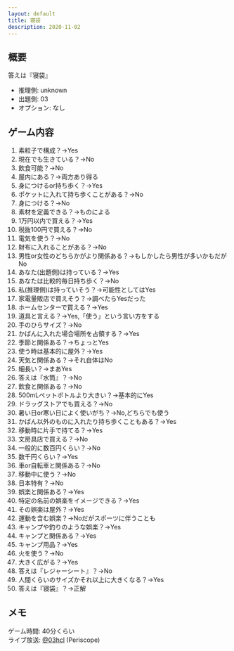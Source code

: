 ```yaml
---
layout: default
title: 寝袋
description: 2020-11-02
---
```


## 概要

答えは『寝袋』

- 推理側: unknown
- 出題側: 03
- オプション: なし

## ゲーム内容

1. 素粒子で構成？→Yes
2. 現在でも生きている？→No
3. 飲食可能？→No
4. 屋内にある？→両方あり得る
5. 身につけるor持ち歩く？→Yes
6. ポケットに入れて持ち歩くことがある？→No
7. 身につける？→No
8. 素材を定義できる？→ものによる
9. 1万円以内で買える？→Yes
10. 税抜100円で買える？→No
11. 電気を使う？→No
12. 財布に入れることがある？→No
13. 男性or女性のどちらかがより関係ある？→もしかしたら男性が多いかもだがNo
14. あなた(出題側)は持っている？→Yes
15. あなたは比較的毎日持ち歩く？→No
16. 私(推理側)は持っていそう？→可能性としてはYes
17. 家電量販店で買えそう？→調べたらYesだった
18. ホームセンターで買える？→Yes
19. 道具と言える？→Yes,「使う」という言い方をする
20. 手のひらサイズ？→No
21. かばんに入れた場合場所を占領する？→Yes
22. 季節と関係ある？→ちょっとYes
23. 使う時は基本的に屋外？→Yes
24. 天気と関係ある？→それ自体はNo
25. 細長い？→まあYes
26. 答えは『水筒』？→No
27. 飲食と関係ある？→No
28. 500mLペットボトルより大きい？→基本的にYes
29. ドラッグストアでも買える？→No
30. 暑い日or寒い日によく使いがち？→No,どちらでも使う
31. かばん以外のものに入れたり持ち歩くこともある？→Yes
32. 移動時に片手で持てる？→Yes
33. 文房具店で買える？→No
34. 一般的に数百円くらい？→No
35. 数千円くらい？→Yes
36. 車or自転車と関係ある？→No
37. 移動中に使う？→No
38. 日本特有？→No
39. 娯楽と関係ある？→Yes
40. 特定の名前の娯楽をイメージできる？→Yes
41. その娯楽は屋外？→Yes
42. 運動を含む娯楽？→Noだがスポーツに伴うことも
43. キャンプや釣りのような娯楽？→Yes
44. キャンプと関係ある？→Yes
45. キャンプ用品？→Yes
46. 火を使う？→No
47. 大きく広がる？→Yes
48. 答えは『レジャーシート』？→No
49. 人間くらいのサイズかそれ以上に大きくなる？→Yes
50. 答えは『寝袋』？→正解

## メモ

ゲーム時間: 40分くらい  
ライブ放送: [@03hcl](https://www.periscope.tv/03hcl/1OdKrWDgpBkGX) (Periscope)
